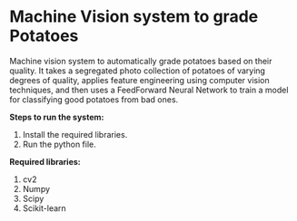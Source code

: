 # Machine Vision system to grade Potatoes
Machine vision system to automatically grade potatoes based on their quality. It takes a segregated photo collection of potatoes of varying degrees of quality, applies feature engineering using computer vision techniques, and then uses a FeedForward Neural Network to train a model for classifying good potatoes from bad ones.

**Steps to run the system:**
1. Install the required libraries.
2. Run the python file.

**Required libraries:**
1. cv2
2. Numpy
3. Scipy
4. Scikit-learn
